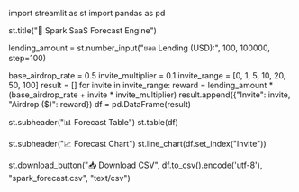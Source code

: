 import streamlit as st
import pandas as pd

st.title("🚀 Spark SaaS Forecast Engine")

lending_amount = st.number_input("ยอด Lending (USD):", 100, 100000, step=100)

base_airdrop_rate = 0.5
invite_multiplier = 0.1
invite_range = [0, 1, 5, 10, 20, 50, 100]
result = []
for invite in invite_range:
    reward = lending_amount * (base_airdrop_rate + invite * invite_multiplier)
    result.append({"Invite": invite, "Airdrop ($)": reward})
df = pd.DataFrame(result)

st.subheader("📊 Forecast Table")
st.table(df)

st.subheader("📈 Forecast Chart")
st.line_chart(df.set_index("Invite"))

st.download_button("📥 Download CSV", df.to_csv().encode('utf-8'), "spark_forecast.csv", "text/csv")
